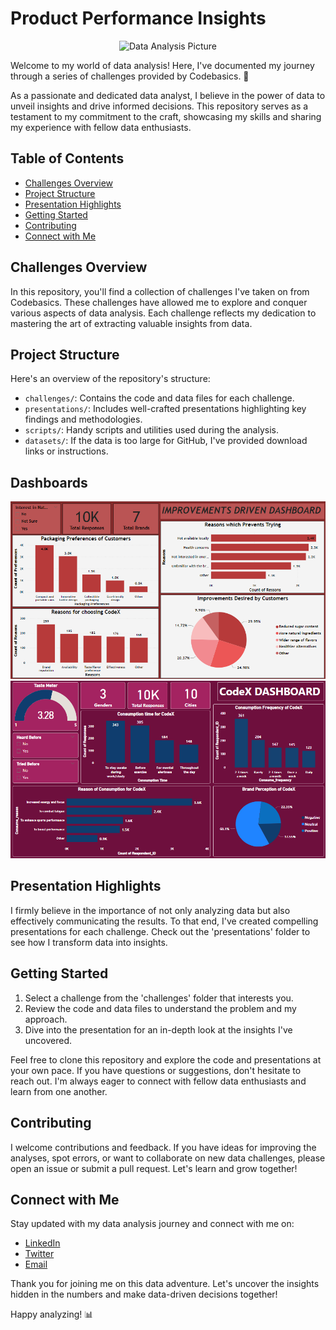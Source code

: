 # Product Performance Insights

<div align="center">
  <img src="https://media.licdn.com/dms/image/C4E16AQF9fFMEgQHK6w/profile-displaybackgroundimage-shrink_200_800/0/1659114806516?e=2147483647&v=beta&t=5WUUIG1nA-9bMP-KRcYEnkBRE8nPchtQEjXcdMP-EgI" alt="Data Analysis Picture">
</div>

Welcome to my world of data analysis! Here, I've documented my journey through a series of challenges provided by Codebasics. 🚀

As a passionate and dedicated data analyst, I believe in the power of data to unveil insights and drive informed decisions. This repository serves as a testament to my commitment to the craft, showcasing my skills and sharing my experience with fellow data enthusiasts.

## Table of Contents

- [Challenges Overview](#challenges-overview)
- [Project Structure](#project-structure)
- [Presentation Highlights](#presentation-highlights)
- [Getting Started](#getting-started)
- [Contributing](#contributing)
- [Connect with Me](#connect-with-me)

## Challenges Overview

In this repository, you'll find a collection of challenges I've taken on from Codebasics. These challenges have allowed me to explore and conquer various aspects of data analysis. Each challenge reflects my dedication to mastering the art of extracting valuable insights from data.

## Project Structure

Here's an overview of the repository's structure:

- `challenges/`: Contains the code and data files for each challenge.
- `presentations/`: Includes well-crafted presentations highlighting key findings and methodologies.
- `scripts/`: Handy scripts and utilities used during the analysis.
- `datasets/`: If the data is too large for GitHub, I've provided download links or instructions.

## Dashboards

<div align="center">
  <img src="https://github.com/Syed-Abid/CodeBasics-Data-Analysis-Challenges/blob/main/Challenge%201/CodeX%20Improvement%20Driven%20Dashboard.png" alt="Improvement Driven Dashboard">
</div>

<div align="center">
  <img src="https://github.com/Syed-Abid/CodeBasics-Data-Analysis-Challenges/blob/main/Challenge%201/CodeX%20Dashboard.png" alt="CodeX Dashboard">
</div>

## Presentation Highlights

I firmly believe in the importance of not only analyzing data but also effectively communicating the results. To that end, I've created compelling presentations for each challenge. Check out the 'presentations' folder to see how I transform data into insights.

## Getting Started

1. Select a challenge from the 'challenges' folder that interests you.
2. Review the code and data files to understand the problem and my approach.
3. Dive into the presentation for an in-depth look at the insights I've uncovered.

Feel free to clone this repository and explore the code and presentations at your own pace. If you have questions or suggestions, don't hesitate to reach out. I'm always eager to connect with fellow data enthusiasts and learn from one another.

## Contributing

I welcome contributions and feedback. If you have ideas for improving the analyses, spot errors, or want to collaborate on new data challenges, please open an issue or submit a pull request. Let's learn and grow together!

## Connect with Me

Stay updated with my data analysis journey and connect with me on:

- [LinkedIn](https://www.linkedin.com/in/syed-abid-hassan-bb569b1b8/)
- [Twitter](https://twitter.com/SyedAbi70523793)
- [Email](abidhassanjaffri31@gmail.com)

Thank you for joining me on this data adventure. Let's uncover the insights hidden in the numbers and make data-driven decisions together!

Happy analyzing! 📊
